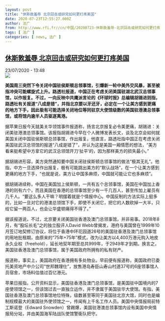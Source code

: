 ```yaml
---
layout: post
title: "休斯敦羞辱 北京回击或研究如何更打疼美国"
date: 2020-07-23T12:55:27.000Z
author: 法广
from: http://www.rfi.fr//cn/中国/20200723-休斯敦羞辱-北京回击或研究如何更打疼美国
tags: [ 法广 ]
categories: [ news, 法广 ]
---
```

<!--1595508927000-->
[休斯敦羞辱 北京回击或研究如何更打疼美国](http://www.rfi.fr//cn/%E4%B8%AD%E5%9B%BD/20200723-%E4%BC%91%E6%96%AF%E6%95%A6%E7%BE%9E%E8%BE%B1-%E5%8C%97%E4%BA%AC%E5%9B%9E%E5%87%BB%E6%88%96%E7%A0%94%E7%A9%B6%E5%A6%82%E4%BD%95%E6%9B%B4%E6%89%93%E7%96%BC%E7%BE%8E%E5%9B%BD)
------

<div>
<div>23/07/2020 - 13:48</div><img src="https://s.rfi.fr/media/display/d51db92e-cc35-11ea-a6de-005056a98db9/w:310/p:16x9/%2Cg.jpg"><p><strong>美国周三突然下令关闭中国驻侯斯顿总领事馆，引爆新一轮中美外交风暴，甚至被指冲突可能螺旋式上升。路透社报道，中国正在考虑关闭美国驻湖北武汉总领事馆，以作报复。不过，一向反映中共鹰派言论的《环球时报》总编辑胡锡进则指，路透社有关报道“八成是错”，并指北京要以牙还牙，必定在一个让美方感到更痛的地方下手，因此极有可能选择关闭地位等同驻京大使馆级数的美国驻港澳总领事馆，或将馆内逾半人员驱逐离港。</strong></p><div class="t-content__body u-clearfix"><div class="m-interstitial"></div><p>据苹果日报今天就美关华领馆事件报道称，扬言北京报复必令美更痛，胡锡进：关闭美驻港澳总领事馆。该报指胡锡进今早在个人微博发表长文，谈及北京会如何就美国关闭中国驻侯斯顿总领事馆，作出报复。他直言，路透社指中国正在考虑关闭美国驻武汉总领馆的报道“八成是错了”，并认为这是美国一厢情愿的想法，“美方看来挺希望中方拿它的武汉总领馆开刀‘扯平’的，因为那样美方的损失最小。”</p><p>据胡锡进形容，美方突然通知要中国关闭驻侯斯顿总领事馆的做法“极其无礼”。他指，中方一旦选择作出报复，极有可能跳出美方的“默认战场”，在一个让美方感到更痛的地方下手，“也就是说，美方让中国多麻烦，中国就可能让它也多麻烦”。</p><p>据胡锡进续称，中国在美国加上侯斯顿，一共有五个总领事馆，美国在中国加上香港的则有六个，而且美国在香港的总领事馆至少有一千几百人，甚至传加上雇员有几千人。“要这么多人干嘛？明摆着就是个情报中心。中国反制的方法实际上挺多的，比如一旦对它的港澳总领馆下手，即使不关闭它，把它的人数砍掉一大半，只给它留一两百人，也会让华盛顿痛得不得了。”</p><p>据该报道说，不过，北京要关闭美国驻香港及澳门总领事馆，并非易事。2018年8月，有“股坛长毛”之的独立股评人David Webb曾揭发，港府与美国曾在1999年10月签订地契修订协议，将位于香港中环花园道26号的美国驻香港及澳门总领事馆的用地批租期，由原来的“75年+75年”模式，改为让美方以4,400万港元购入地皮永久业权（freehold），延长地契年期至总共999年，于2949年才到期。换言之，美国驻香港及澳门总领事馆，属于美国政府所拥有的私有财产。</p><p>报道称，事实上，美国政府在香港拥有多处物业。早前便有报道称，美国政府已委托美资地产中介公司“世邦魏理仕”，放售港岛寿臣山寿山村道37号的6座领事馆人员宿舍，市场料估值过百亿港元。</p><p>苹果日报指，公开资料显示，美国驻香港及澳门总领事馆，是美国驻中国境内的7座使领馆之一，但该馆过去一直独立运作，并不隶属于美国驻华大使馆。有指，美国驻香港及澳门总领事馆地位特殊，级数甚至等同于美国驻北京大馆，同时也是编制规模最大的美国驻外使领馆之一，传闻有上千名工作人员。美国中央情报局前特工斯诺登（Edward Snowden）曾踢爆，美国驻港澳总领事馆内设有美国中央情报局分站，并由美国海军陆战队使馆警衞队把守。</p><div class="o-self-promo o-self-promo--nl o-self-promo--hidden" data-selfpromo-newsletter></div><div class="o-self-promo o-self-promo--app o-self-promo--hidden" data-selfpromo-app></div></div>
</div>
